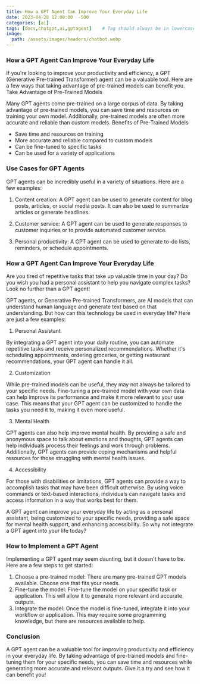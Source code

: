 ```yaml
---
title: How a GPT Agent Can Improve Your Everyday Life
date: 2023-04-28 12:00:00  -500
categories: [ai]
tags: [docs,chatgpt,ai,gptagent]    # Tag should always be in lowercase
image:
  path: /assets/images/headers/chatbot.webp
---
```



### How a GPT Agent Can Improve Your Everyday Life



If you're looking to improve your productivity and efficiency, a GPT (Generative Pre-trained Transformer) agent can be a valuable tool. Here are a few ways that taking advantage of pre-trained models can benefit you.
Take Advantage of Pre-Trained Models

Many GPT agents come pre-trained on a large corpus of data. By taking advantage of pre-trained models, you can save time and resources on training your own model. Additionally, pre-trained models are often more accurate and reliable than custom models.
Benefits of Pre-Trained Models

- Save time and resources on training
- More accurate and reliable compared to custom models
- Can be fine-tuned to specific tasks
- Can be used for a variety of applications



### Use Cases for GPT Agents



GPT agents can be incredibly useful in a variety of situations. Here are a few examples:

1. Content creation: A GPT agent can be used to generate content for blog posts, articles, or social media posts. It can also be used to summarize articles or generate headlines.
   
2. Customer service: A GPT agent can be used to generate responses to customer inquiries or to provide automated customer service.
   
3. Personal productivity: A GPT agent can be used to generate to-do lists, reminders, or schedule appointments.



### How a GPT Agent Can Improve Your Everyday Life

Are you tired of repetitive tasks that take up valuable time in your day? Do you wish you had a personal assistant to help you navigate complex tasks? Look no further than a GPT agent!

GPT agents, or Generative Pre-trained Transformers, are AI models that can understand human language and generate text based on that understanding. But how can this technology be used in everyday life? Here are just a few examples:

1. Personal Assistant

By integrating a GPT agent into your daily routine, you can automate repetitive tasks and receive personalized recommendations. Whether it's scheduling appointments, ordering groceries, or getting restaurant recommendations, your GPT agent can handle it all.

2. Customization

While pre-trained models can be useful, they may not always be tailored to your specific needs. Fine-tuning a pre-trained model with your own data can help improve its performance and make it more relevant to your use case. This means that your GPT agent can be customized to handle the tasks you need it to, making it even more useful.

3. Mental Health

GPT agents can also help improve mental health. By providing a safe and anonymous space to talk about emotions and thoughts, GPT agents can help individuals process their feelings and work through problems. Additionally, GPT agents can provide coping mechanisms and helpful resources for those struggling with mental health issues.

4. Accessibility

For those with disabilities or limitations, GPT agents can provide a way to accomplish tasks that may have been difficult otherwise. By using voice commands or text-based interactions, individuals can navigate tasks and access information in a way that works best for them.


A GPT agent can improve your everyday life by acting as a personal assistant, being customized to your specific needs, providing a safe space for mental health support, and enhancing accessibility. So why not integrate a GPT agent into your life today?

### How to Implement a GPT Agent

Implementing a GPT agent may seem daunting, but it doesn't have to be. Here are a few steps to get started:

1. Choose a pre-trained model: There are many pre-trained GPT models available. Choose one that fits your needs.
2.  Fine-tune the model: Fine-tune the model on your specific task or application. This will allow it to generate more relevant and accurate outputs.
3.   Integrate the model: Once the model is fine-tuned, integrate it into your workflow or application. This may require some programming knowledge, but there are resources available to help.



### Conclusion

A GPT agent can be a valuable tool for improving productivity and efficiency in your everyday life. By taking advantage of pre-trained models and fine-tuning them for your specific needs, you can save time and resources while generating more accurate and relevant outputs. Give it a try and see how it can benefit you!